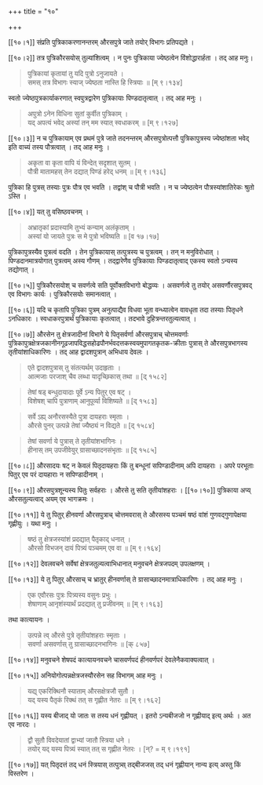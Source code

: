 +++
title = "१०"

+++

[[१०।१]] संप्रति पुत्रिकाकरणानन्तरम् औरसपुत्रे जाते तयोर् विभागः प्रतिपद्यते ।

[[१०।२]] तत्र पुत्रिकौरसयोस् तुल्यांशित्वम् । न पुनः पुत्रिकाया ज्येष्ठत्वेन विंशोद्धारार्हता । तद् आह मनुः।

> पुत्रिकायां कृतायां तु यदि पुत्रो ऽनुजायते ।  
> समस् तत्र विभागः स्याज् ज्येष्ठता नास्ति हि स्त्रियाः ॥ [म् ९।१३४]

स्वतो ज्येष्ठपुत्रकार्याकरणात् स्वपुत्रद्वारेण पुत्रिकायाः पिण्डदातृत्वात् । तद् आह मनुः ।

> अपुत्रो ऽनेन विधिना सुतां कुर्वीत पुत्रिकाम् ।  
> यद् अपत्यं भवेद् अस्यां तन् मम स्यात् स्वधाकरम् ॥ [म् ९।१२७]

[[१०।३]] न च पुत्रिकायाम् एव प्रथमं पुत्रे जाते तदनन्तरम् औरसपुत्रोत्पत्तौ पुत्रिकापुत्रस्य ज्येष्ठांशता भवेद् इति वाच्यं तस्य पौत्रत्वात् । तद् आह मनुः ।

> अकृता वा कृता वापि यं विन्देत् सदृशात् सुतम् ।  
> पौत्री मातामहस् तेन दद्यात् पिण्डं हरेद् धनम् ॥ [म् ९।१३६]

पुत्रिका हि पुत्रस् तस्याः पुत्रः पौत्र एव भवति । तद्वांश् च पौत्री भवति । न च ज्येष्ठत्वेन पौत्रस्यांशातिरेकः श्रुतो ऽस्ति ।

[[१०।४]] यत् तु वसिष्ठवचनम् ।

> अभ्रातृकां प्रदास्यामि तुभ्यं कन्याम् अलंकृताम् ।  
> अस्यां यो जायते पुत्रः स मे पुत्रो भविष्यति ॥ [व १७।१७]

पुत्रिकापुत्रस्यैव पुत्रत्वं वदति । तेन पुत्रिकायास् तत्पुत्रस्य च पुत्रत्वम् । तन् न मनुविरोधात् । पिण्डदानमात्रयोगात् पुत्रत्वम् अस्य गौणम् । तद्द्वारेणैव पुत्रिकायाः पिण्डदातृत्वाद् एकस्य स्वतो ऽन्यस्य तद्योगात् ।

[[१०।५]] पुत्रिकौरसयोश् च सवर्णत्वे सति पूर्वोक्तविभागो बोद्धव्यः । असवर्णत्वे तु तयोर् असवर्णौरसपुत्रवद् एव विभागः कार्यः । पुत्रिकौरसयोः समानत्वात् ।

[[१०।६]] यदि च कृतापि पुत्रिका पुत्रम् अनुत्पाद्यैव विधवा भूता वन्ध्यात्वेन वावधृता तदा तस्याः पितृधने ऽनधिकारः । स्वधाकरपुत्रार्थं पुत्रिकायाः कृतत्वात् । तदभावे दुहित्रन्तरतुल्यत्वात् । 

[[१०।७]] औरसेन तु क्षेत्रजादीनां विभागे ये पितृसर्वर्णा औरसपुत्राच् चोत्तमवर्णाः पुत्रिकापुत्रक्षेत्रजकानीनगूढजापविद्धसहोढपौनर्भवदत्तकस्वयमुपागतकृतक-क्रीताः पुत्रास् ते औरसपुत्रभागस्य तृतीयांशाधिकारिणः । तद् आह द्वादशपुत्रान् अभिधाय देवलः ।

> एते द्वादशपुत्रास् तु संतत्यर्थम् उदाहृताः ।  
> आत्मजाः परजाश् चैव लब्धा यादृच्छिकास् तथा ॥ [द् १५८२]

> तेषां षड् बन्धुदायादाः पूर्वे ऽन्य पितुर् एव षट् ।  
> विशेषश् चापि पुत्राणाम् आनुपूर्व्या विशिष्यते ॥ [द् १५८३]

> सर्वे ऽह्य् अनौरसस्यैते पुत्रा दायहराः स्मृताः ।  
> औरसे पुनर् उत्पन्ने तेषां ज्यैष्ठ्यं न विद्यते ॥ [द् १५८४]

> तेषां सवर्णा ये पुत्रास् ते तृतीयांशभागिनः ।  
> हीनास् तम् उपजीवेयुर् ग्रासाच्छादनसंभृताः ॥ [द् १५८५]

[[१०।८]] औरसादयः षट् न केवलं पितृदायहराः किं तु बन्धूनां सपिण्डादीनाम् अपि दायहराः । अपरे परभूताः पितुर् एव परं दायहाराः न सपिण्डादीनाम् ।

[[१०।९]] औरसपुत्रशून्यस्य पितुः सर्वहराः । औरसे तु सति तृतीयांशहराः । [[१०।१०]] पुत्रिकाया अप्य् औरसतुल्यत्वाद् अयम् एव भागक्रमः ।

[[१०।११]] ये तु पितुर् हीनवर्णा औरसपुत्राच् चोत्तमवरास् ते औरसस्य पञ्चमं षष्ठं वांशं गुणवद्गुणापेक्षया गृह्णीयुः । यथा मनुः ।

> षष्ठं तु क्षेत्रजस्यांशं प्रदद्यात् पैतृकाद् धनात् ।  
> औरसो विभजन् दायं पित्र्यं पञ्चमम् एव वा ॥ [म् ९।१६४]

[[१०।१२]] देवलवचने सर्वेषां क्षेत्रजतुल्यत्वाभिधानात् मनुवचने क्षेत्रजपदम् उपलक्षणम् ।

[[१०।१३]] ये तु पितुर् औरसाच् च भ्रातुर् हीनवर्णास् ते ग्रासाच्छादनमात्राधिकारिणः । तद् आह मनुः ।

> एक एवौरसः पुत्रः पित्र्यस्य वसुनः प्रभुः ।  
> शेषाणाम् आनृशंस्यार्थं प्रदद्यात् तु प्रजीवनम् ॥ [म् ९।१६३]

तथा कात्यायनः ।

> उत्पन्ने त्व् औरसे पुत्रे तृतीयांशहराः स्मृताः ।  
> सवर्णा असवर्णास् तु ग्रासाच्छादनभागिनः ॥ [क् ८५७]

[[१०।१४]] मनुवचने शेषपदं कात्यायनवचने चासवर्णपदं हीनवर्णपरं देवलेनैकवाक्यत्वात् ।

[[१०।१५]] अनियोगोत्पन्नक्षेत्रजस्यौरसेन सह विभागम् आह मनुः ।

> यद्य् एकरिक्थिनौ स्याताम् औरसक्षेत्रजौ सुतौ ।  
> यद् यस्य पैतृकं रिक्थं तत् स गृह्णीत नेतरः ॥ [म् ९।१६२]

[[१०।१६]] यस्य बीजाद् यो जातः स तस्य धनं गृह्णीयत् । इतरो ऽन्यबीजजो न गृह्णीयाद् इत्य् अर्थः । अत एव नारदः ।

> द्वौ सुतौ विवदेयातां द्वाभ्यां जातौ स्त्रिया धने ।  
> तयोर् यद् यस्य पित्र्यं स्यात् तत् स गृह्णीत नेतरः । [न्? = म् ९।१९१]

[[१०।१७]] यत् पितृदत्तं तद् धनं स्त्रियास् तत्पुत्र्स् तद्बीजजस् तद् धनं गृह्णीयान् नान्य इत्य् अस्तु किं विस्तरेण ।
